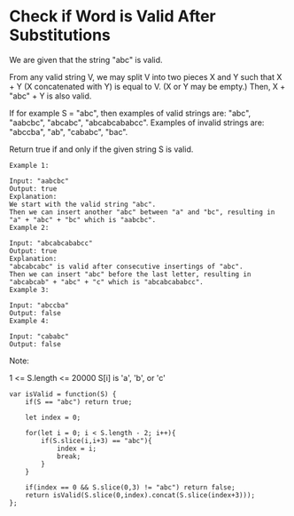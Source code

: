 # Check if Word is Valid After Substitutions

We are given that the string "abc" is valid.

From any valid string V, we may split V into two pieces X and Y such that X + Y (X concatenated with Y) is equal to V.  (X or Y may be empty.)  Then, X + "abc" + Y is also valid.

If for example S = "abc", then examples of valid strings are: "abc", "aabcbc", "abcabc", "abcabcababcc".  Examples of invalid strings are: "abccba", "ab", "cababc", "bac".

Return true if and only if the given string S is valid.

```
Example 1:

Input: "aabcbc"
Output: true
Explanation:
We start with the valid string "abc".
Then we can insert another "abc" between "a" and "bc", resulting in "a" + "abc" + "bc" which is "aabcbc".
Example 2:

Input: "abcabcababcc"
Output: true
Explanation:
"abcabcabc" is valid after consecutive insertings of "abc".
Then we can insert "abc" before the last letter, resulting in "abcabcab" + "abc" + "c" which is "abcabcababcc".
Example 3:

Input: "abccba"
Output: false
Example 4:

Input: "cababc"
Output: false
```

Note:

1 <= S.length <= 20000
S[i] is 'a', 'b', or 'c'

```
var isValid = function(S) {
    if(S == "abc") return true;

    let index = 0;

    for(let i = 0; i < S.length - 2; i++){
        if(S.slice(i,i+3) == "abc"){
            index = i;
            break;
        }
    }

    if(index == 0 && S.slice(0,3) != "abc") return false;
    return isValid(S.slice(0,index).concat(S.slice(index+3)));
};
```
